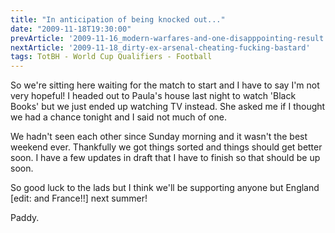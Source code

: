 ```yaml
---
title: "In anticipation of being knocked out..."
date: "2009-11-18T19:30:00"
prevArticle: '2009-11-16_modern-warfares-and-one-disapppointing-result'
nextArticle: '2009-11-18_dirty-ex-arsenal-cheating-fucking-bastard'
tags: TotBH - World Cup Qualifiers - Football
---
```

So we're sitting here waiting for the match to start and I have to say I'm not very hopeful! I headed out to Paula's house last night to watch 'Black Books' but we just ended up watching TV instead. She asked me if I thought we had a chance tonight and I said not much of one.

We hadn't seen each other since Sunday morning and it wasn't the best weekend ever. Thankfully we got things sorted and things should get better soon. I have a few updates in draft that I have to finish so that should be up soon.

So good luck to the lads but I think we'll be supporting anyone but England [edit: and France!!] next summer!

Paddy.